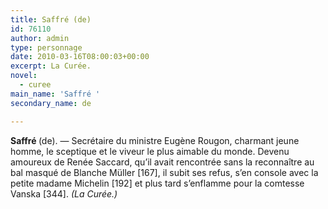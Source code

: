 ```yaml
---
title: Saffré (de)
id: 76110
author: admin
type: personnage
date: 2010-03-16T08:00:03+00:00
excerpt: La Curée.
novel:
  - curee
main_name: 'Saffré '
secondary_name: de

---
```

**<a name="Saffré (de)">Saffré </a>**<a name="Saffré (de)">(de)</a>. — Secrétaire du ministre Eugène Rougon, charmant jeune homme, le sceptique et le viveur le plus aimable du monde. Devenu amoureux de Renée Saccard, qu&rsquo;il avait rencontrée sans la reconnaître au bal masqué de Blanche Müller [167], il subit ses refus, s&rsquo;en console avec la petite madame Michelin [192] et plus tard s&rsquo;enflamme pour la comtesse Vanska [344]. _(La Curée.)_